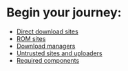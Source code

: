 # Begin your journey:
<ul><li><a href="/wiki/download">Direct download sites</a></li><li><a href="/wiki/emulation">ROM sites</a></li><li><a href="/wiki/software">Download managers</a></li><li><a href="/wiki/unsafe">Untrusted sites and uploaders</a></li><li><a href="/wiki/useful">Required components</a></li></ul>